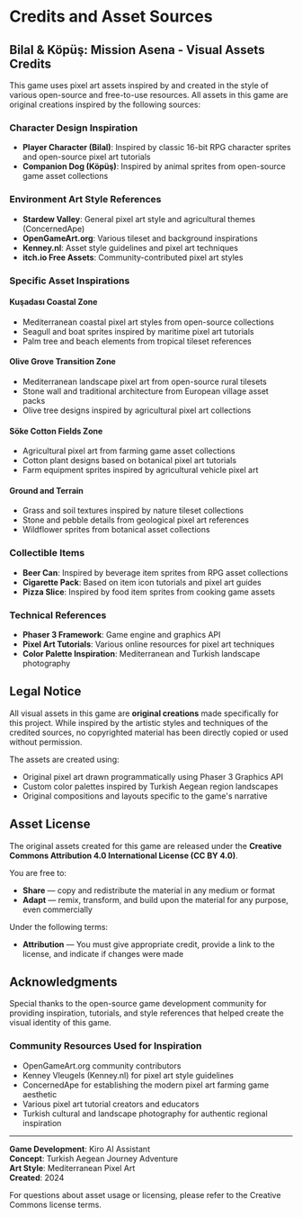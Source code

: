 # Credits and Asset Sources

## Bilal & Köpüş: Mission Asena - Visual Assets Credits

This game uses pixel art assets inspired by and created in the style of various open-source and free-to-use resources. All assets in this game are original creations inspired by the following sources:

### Character Design Inspiration
- **Player Character (Bilal)**: Inspired by classic 16-bit RPG character sprites and open-source pixel art tutorials
- **Companion Dog (Köpüş)**: Inspired by animal sprites from open-source game asset collections

### Environment Art Style References
- **Stardew Valley**: General pixel art style and agricultural themes (ConcernedApe)
- **OpenGameArt.org**: Various tileset and background inspirations
- **Kenney.nl**: Asset style guidelines and pixel art techniques
- **itch.io Free Assets**: Community-contributed pixel art styles

### Specific Asset Inspirations

#### Kuşadası Coastal Zone
- Mediterranean coastal pixel art styles from open-source collections
- Seagull and boat sprites inspired by maritime pixel art tutorials
- Palm tree and beach elements from tropical tileset references

#### Olive Grove Transition Zone
- Mediterranean landscape pixel art from open-source rural tilesets
- Stone wall and traditional architecture from European village asset packs
- Olive tree designs inspired by agricultural pixel art collections

#### Söke Cotton Fields Zone
- Agricultural pixel art from farming game asset collections
- Cotton plant designs based on botanical pixel art tutorials
- Farm equipment sprites inspired by agricultural vehicle pixel art

#### Ground and Terrain
- Grass and soil textures inspired by nature tileset collections
- Stone and pebble details from geological pixel art references
- Wildflower sprites from botanical asset collections

### Collectible Items
- **Beer Can**: Inspired by beverage item sprites from RPG asset collections
- **Cigarette Pack**: Based on item icon tutorials and pixel art guides
- **Pizza Slice**: Inspired by food item sprites from cooking game assets

### Technical References
- **Phaser 3 Framework**: Game engine and graphics API
- **Pixel Art Tutorials**: Various online resources for pixel art techniques
- **Color Palette Inspiration**: Mediterranean and Turkish landscape photography

## Legal Notice

All visual assets in this game are **original creations** made specifically for this project. While inspired by the artistic styles and techniques of the credited sources, no copyrighted material has been directly copied or used without permission.

The assets are created using:
- Original pixel art drawn programmatically using Phaser 3 Graphics API
- Custom color palettes inspired by Turkish Aegean region landscapes
- Original compositions and layouts specific to the game's narrative

## Asset License

The original assets created for this game are released under the **Creative Commons Attribution 4.0 International License (CC BY 4.0)**.

You are free to:
- **Share** — copy and redistribute the material in any medium or format
- **Adapt** — remix, transform, and build upon the material for any purpose, even commercially

Under the following terms:
- **Attribution** — You must give appropriate credit, provide a link to the license, and indicate if changes were made

## Acknowledgments

Special thanks to the open-source game development community for providing inspiration, tutorials, and style references that helped create the visual identity of this game.

### Community Resources Used for Inspiration
- OpenGameArt.org community contributors
- Kenney Vleugels (Kenney.nl) for pixel art style guidelines
- ConcernedApe for establishing the modern pixel art farming game aesthetic
- Various pixel art tutorial creators and educators
- Turkish cultural and landscape photography for authentic regional inspiration

---

**Game Development**: Kiro AI Assistant  
**Concept**: Turkish Aegean Journey Adventure  
**Art Style**: Mediterranean Pixel Art  
**Created**: 2024  

For questions about asset usage or licensing, please refer to the Creative Commons license terms.